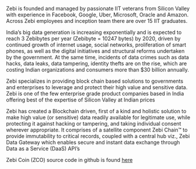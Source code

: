 Zebi is founded and managed by passionate IIT veterans from Silicon Valley with
experience in Facebook, Google, Uber, Microsoft, Oracle and Amazon. Across Zebi
employees and inception team there are over 15 IIT graduates.

India’s big data generation is increasing exponentially and is expected to reach 3
Zebibytes per year (Zebibyte = 10247 bytes) by 2020, driven by continued growth of
internet usage, social networks, proliferation of smart phones, as well as the digital
initiatives and structural reforms undertaken by the government. At the same time,
incidents of data crimes such as data hacks, data leaks, data tampering, identity
thefts are on the rise, which are costing Indian organizations and consumers more
than $30 billion annually.

Zebi specializes in providing block chain based solutions to governments and
enterprises to leverage and protect their high value and sensitive data. Zebi is one of
the few enterprise grade product companies based in India offering best of the
expertise of Silicon Valley at Indian prices

Zebi has created a Blockchain driven, first of a kind and holistic solution to make
high value (or sensitive) data readily available for legitimate use, while protecting it
against hacking or tampering, and taking individual consent wherever appropriate. It
comprises of a satellite component Zebi Chain™ to provide immutability to critical
records, coupled with a central hub viz., Zebi Data Gateway which enables secure and
instant data exchange through Data as a Service (DaaS) API’s

Zebi Coin (ZCO) source code in github is found [here](https://github.com/zebidata/zebicrowdsale)
